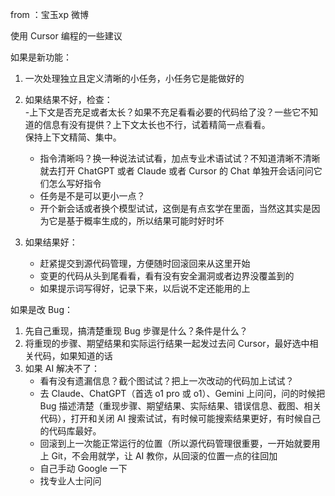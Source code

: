 from ：宝玉xp 微博

使用 Cursor 编程的一些建议  
  
如果是新功能：  
  
1. 一次处理独立且定义清晰的小任务，小任务它是能做好的  
2. 如果结果不好，检查：  
	-上下文是否充足或者太长？如果不充足看看必要的代码给了没？一些它不知道的信息有没有提供？上下文太长也不行，试着精简一点看看。  
保持上下文精简、集中。  
	- 指令清晰吗？换一种说法试试看，加点专业术语试试？不知道清晰不清晰就去打开 ChatGPT 或者 Claude 或者 Cursor 的 Chat 单独开会话问问它们怎么写好指令  
	- 任务是不是可以更小一点？  
	- 开个新会话或者换个模型试试，这倒是有点玄学在里面，当然这其实是因为它是基于概率生成的，所以结果可能时好时坏  

3. 如果结果好：  
	- 赶紧提交到源代码管理，方便随时回滚回来从这里开始  
	- 变更的代码从头到尾看看，看有没有安全漏洞或者边界没覆盖到的  
	- 如果提示词写得好，记录下来，以后说不定还能用的上  
  
如果是改 Bug：  
  
1. 先自己重现，搞清楚重现 Bug 步骤是什么？条件是什么？  
2. 将重现的步骤、期望结果和实际运行结果一起发过去问 Cursor，最好选中相关代码，如果知道的话  
3. 如果 AI 解决不了：  
   - 看有没有遗漏信息？截个图试试？把上一次改动的代码加上试试？  
   - 去 Claude、ChatGPT（首选 o1 pro 或 o1）、Gemini 上问问，问的时候把 Bug 描述清楚（重现步骤、期望结果、实际结果、错误信息、截图、相关代码），打开和关闭 AI 搜索试试，有时候可能搜索结果更好，有时候自己的代码库最好。  
   - 回滚到上一次能正常运行的位置（所以源代码管理很重要，一开始就要用上 Git，不会用就学，让 AI 教你，从回滚的位置一点的往回加  
   - 自己手动 Google 一下  
   - 找专业人士问问